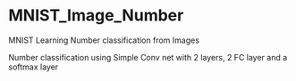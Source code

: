 # MNIST_Image_Number
MNIST Learning Number classification from Images

Number classification using Simple Conv net with 2 layers, 2 FC layer and a softmax layer
